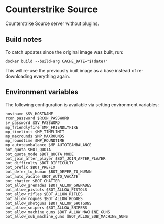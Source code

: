 # Counterstrike Source

Counterstrike Source server without plugins.

## Build notes
To catch updates since the original image was built, run:

 ```
docker build --build-arg CACHE_DATE="$(date)"
```

This will re-use the previously built image as a base instead of re-downloading everything again.

## Environment variables

The following configuration is available via setting environment variables:

```
hostname $SV_HOSTNAME
rcon_password $RCON_PASSWORD
sv_password $SV_PASSWORD
mp_friendlyfire $MP_FRIENDLYFIRE
mp_timelimit $MP_TIMELIMIT
mp_maxrounds $MP_MAXROUNDS
mp_roundtime $MP_ROUNDTIME
mp_autoteambalance $MP_AUTOTEAMBALANCE
bot_quota $BOT_QUOTA
bot_quota_mode $BOT_QUOTA_MODE
bot_join_after_player $BOT_JOIN_AFTER_PLAYER
bot_difficulty $BOT_DIFFICULTY
bot_prefix $BOT_PREFIX
bot_defer_to_human $BOT_DEFER_TO_HUMAN
bot_auto_vacate $BOT_AUTO_VACATE
bot_chatter $BOT_CHATTER
bot_allow_grenades $BOT_ALLOW_GRENADES
bot_allow_pistols $BOT_ALLOW_PISTOLS
bot_allow_rifles $BOT_ALLOW_RIFLES
bot_allow_rogues $BOT_ALLOW_ROGUES
bot_allow_shotguns $BOT_ALLOW_SHOTGUNS
bot_allow_snipers $BOT_ALLOW_SNIPERS
bot_allow_machine_guns $BOT_ALLOW_MACHINE_GUNS
bot_allow_sub_machine_guns $BOT_ALLOW_SUB_MACHINE_GUNS
```

